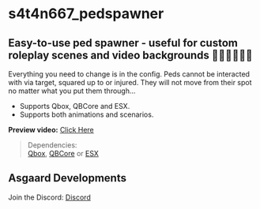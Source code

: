 # s4t4n667_pedspawner
## Easy-to-use ped spawner - useful for custom roleplay scenes and video backgrounds 👩🏼‍🚀👨🏼‍🎨

Everything you need to change is in the config. Peds cannot be interacted with via target, squared up to or injured. They will not move from their spot no matter what you put them through...

- Supports Qbox, QBCore and ESX.
- Supports both animations and scenarios.

**Preview video:** [Click Here]()
<br>

> Dependencies:
> <br>
> [Qbox](https://github.com/Qbox-project/), [QBCore](https://github.com/qbcore-framework) or [ESX](https://github.com/esx-framework/esx_core)

## Asgaard Developments
Join the Discord: [Discord](https://discord.gg/eFsB5ZFxeq)

